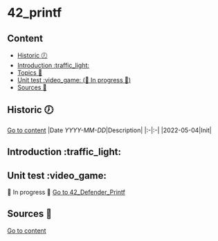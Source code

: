 # 42\_printf

## Content
- [Historic :clock7:](#historic-clock7)
- [Introduction :traffic\_light:](#introduction-traffic_light)
- [Topics :newspaper:](#topics-newspaper)
- [Unit test :video\_game: (:construction: In progress :construction:)](#unit-test-video_game)
- [Sources :link:](#sources-link)

## Historic :clock7:
[Go to content](#content)
|Date _YYYY-MM-DD_|Description|
|:-|:-|
|2022-05-04|Init|

## Introduction :traffic\_light:

## Unit test :video\_game:
:construction: In progress :construction:
[Go to 42\_Defender\_Printf](https://github.com/BarrierAntho/42_Defender_Ft_Printf)

## Sources :link:
[Go to content](#content)
